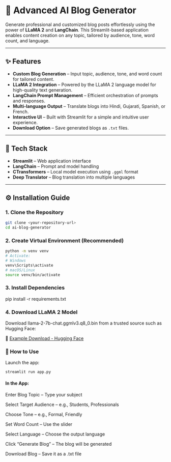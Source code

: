# 📝 Advanced AI Blog Generator

Generate professional and customized blog posts effortlessly using the power of **LLaMA 2** and **LangChain**. This Streamlit-based application enables content creation on any topic, tailored by audience, tone, word count, and language.

---

## ✨ Features

- **Custom Blog Generation** – Input topic, audience, tone, and word count for tailored content.
- **LLaMA 2 Integration** – Powered by the LLaMA 2 language model for high-quality text generation.
- **LangChain Prompt Management** – Efficient orchestration of prompts and responses.
- **Multi-language Output** – Translate blogs into Hindi, Gujarati, Spanish, or French.
- **Interactive UI** – Built with Streamlit for a simple and intuitive user experience.
- **Download Option** – Save generated blogs as `.txt` files.

---

## 🚀 Tech Stack

- **Streamlit** – Web application interface  
- **LangChain** – Prompt and model handling  
- **CTransformers** – Local model execution using `.ggml` format  
- **Deep Translator** – Blog translation into multiple languages  

---

## ⚙️ Installation Guide

### 1. Clone the Repository

```bash
git clone <your-repository-url>
cd ai-blog-generator
```
### 2. Create Virtual Environment (Recommended)
```bash
python -m venv venv
# Activate:
# Windows
venv\Scripts\activate
# macOS/Linux
source venv/bin/activate
```

### 3. Install Dependencies
pip install -r requirements.txt

### 4. Download LLaMA 2 Model
Download llama-2-7b-chat.ggmlv3.q8_0.bin from a trusted source such as Hugging Face:

🔗 [Example Download - Hugging Face](https://huggingface.co/TheBloke/Llama-2-7B-Chat-GGML/blob/main/llama-2-7b-chat.ggmlv3.q8_0.bin)

### 🏃 How to Use
Launch the app:
```
streamlit run app.py
```

#### In the App:
Enter Blog Topic – Type your subject

Select Target Audience – e.g., Students, Professionals

Choose Tone – e.g., Formal, Friendly

Set Word Count – Use the slider

Select Language – Choose the output language

Click “Generate Blog” – The blog will be generated

Download Blog – Save it as a .txt file
